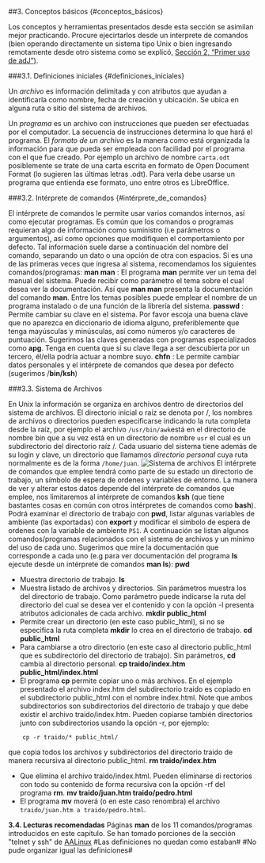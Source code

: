 ##3. Conceptos básicos {#conceptos_básicos}

Los conceptos y herramientas presentados desde esta sección se asimilan mejor practicando. 
Procure ejecirtarlos desde un interprete de comandos (bien operando directamente un sistema tipo Unix o
bien ingresando remotamente desde otro sistema como se explicó, 
[Sección 2, “Primer uso de adJ”)](http://socrates.io/#Agp1DEK).

###3.1. Definiciones iniciales {#definiciones_iniciales}

Un *archivo* es información delimitada y con atributos que ayudan a identificarla como nombre, 
fecha de creación y ubicación. Se ubica en alguna ruta o sitio del sistema de archivos.

Un *programa* es un archivo con instrucciones que pueden ser efectuadas por el computador. 
La secuencia de instrucciones determina lo que hará el programa.
El *formato de un archivo* es la manera como está organizada la información para que 
pueda ser empleada con facilidad por el programa con el que fue creado. 
Por ejemplo un archivo de nombre ```carta.odt``` posiblemente se trate de una carta escrita en 
formato de Open Document Format (lo sugieren las últimas letras .odt). 
Para verla debe usarse un programa que entienda ese formato, uno entre otros es LibreOffice.

###3.2. Intérprete de comandos {#intérprete_de_comandos}

El intérprete de comandos le permite usar varios comandos internos, así como ejecutar programas. 
Es común que los comandos o programas requieran algo de información como suministro 
(i.e parámetros o argumentos), así como opciones que modifiquen el comportamiento por defecto. 
Tal información suele darse a continuación del nombre del comando, 
separando un dato o una opción de otra con espacios. Si es una de las primeras veces que ingresa al sistema, 
recomendamos los siguientes comandos/programas:
**man man**
:   El programa **man** permite ver un tema del manual del sistema. Puede recibir 
como parámetro el tema sobre el cual desea ver la documentación. Así que **man man** 
presenta la documentación del comando **man**. Entre los temas posibles puede emplear el 
nombre de un programa instalado o de una función de la librería del sistema.
**passwd**
: Permite cambiar su clave en el sistema. Por favor escoja una buena clave que no aparezca en diccionario de idioma alguno, preferiblemente que tenga mayúsculas y minúsculas, así como números y/o caracteres de puntuación. Sugerimos las claves generadas con programas especializados como **apg**. Tenga en cuenta que si su clave llega a ser descubierta por un tercero, él/ella podría actuar a nombre suyo.
**chfn**
: Le permite cambiar datos personales y el intérprete de comandos que desea por defecto (sugerimos /**bin/ksh**)

###3.3. Sistema de Archivos

En Unix la información se organiza en archivos dentro de directorios del sistema de archivos. 
El directorio inicial o raíz se denota por /, los nombres de archivos o directorios pueden especificarse 
indicando la ruta completa desde la raíz, por ejemplo el archivo ``` /usr/bin/awk ```está en el 
directorio de nombre bin que a su vez está en un directorio de nombre ```usr``` el cual es un subdirectorio 
del directorio raíz /. Cada usuario del sistema tiene además de su login y clave, un directorio que 
llamamos *directorio personal* cuya ruta normalmente es de la forma ```/home/juan```.
![Sistema de archivos](http://structio.sourceforge.net/guias/basico_OpenBSD/arbol-archivos.png)
El intérprete de comandos que emplee tendrá como parte de su estado un directorio de trabajo, 
un símbolo de espera de ordenes y variables de entorno. La manera de ver y alterar estos datos 
depende del intérprete de comandos que emplee, nos limitaremos al intérprete de comandos **ksh** 
(que tiene bastantes cosas en común con otros intérpretes de comandos como **bash**).
Podrá examinar el directorio de trabajo con **pwd**, listar algunas variables 
de ambiente (las exportadas) con **export** y modificar el símbolo de espera de ordenes con 
la variable de ambiente ```PS1```.
A continuación se listan algunos comandos/programas relacionados con el sistema de archivos y 
un mínimo del uso de cada uno. Sugerimos que mire la documentación que corresponde a cada uno 
(e.g para ver documentación del programa **ls** ejecute desde un intérprete de comandos **man ls**):
**pwd**
  - Muestra directorio de trabajo.
**ls**
  - Muestra listado de archivos y directorios. Sin parámetros muestra los del directorio de trabajo. Como parámetro puede indicarse la ruta del directorio del cual se desea ver el contenido y con la opción -l presenta atributos adicionales de cada archivo.
**mkdir public_html**
  - Permite crear un directorio (en este caso public_html), si no se especifica la ruta completa **mkdir** lo crea en el directorio de trabajo.
**cd public_html**
  - Para cambiarse a otro directorio (en este caso al directorio public_html que es subdirectorio del directorio de trabajo). Sin parámetros, **cd** cambia al directorio personal.
**cp traido/index.htm public_html/index.html**
  - El programa **cp** permite copiar uno o más archivos. En el ejemplo presentado el archivo index.htm del subdirectorio traido es copiado en el subdirectorio public_html con el nombre index.html. Note que ambos subdirectorios son subdirectorios del directorio  de trabajo y que debe existir el archivo traido/index.htm. Pueden copiarse también directorios  junto con subdirectorios usando la opción -r, por ejemplo:
```
    cp -r traido/* public_html/
```
que copia todos los archivos y subdirectorios del directorio traido de manera recursiva al 
directorio public_html.
**rm traido/index.htm**
  - Que elimina el archivo traido/index.html. Pueden eliminarse di  rectorios con todo su contenido de forma recursiva con la opción -rf del programa **rm**.
**mv traido/juan.htm traido/pedro.html**
  - El programa **mv** moverá (o en este caso renombra) el archivo ```traido/juan.htm a traido/pedro.html```.

**3.4. Lecturas recomendadas**
Páginas **man** de los 11 comandos/programas introducidos en este capítulo.
Se han tomado porciones de la sección "telnet y ssh" de 
[AALinux](http://structio.sourceforge.net/guias/AA_Linux_colegio/)
#Las definiciones no quedan como estaban#
#No pude organizar igual las definiciones#




 

 
